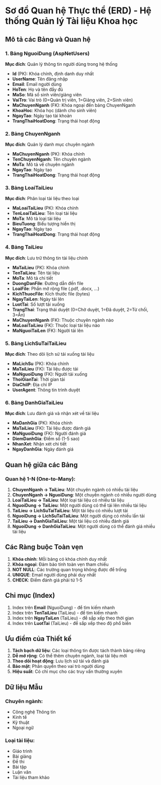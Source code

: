 # Sơ đồ Quan hệ Thực thể (ERD) - Hệ thống Quản lý Tài liệu Khoa học

## Mô tả các Bảng và Quan hệ

### 1. Bảng NguoiDung (AspNetUsers)
**Mục đích**: Quản lý thông tin người dùng trong hệ thống
- **Id** (PK): Khóa chính, định danh duy nhất
- **UserName**: Tên đăng nhập
- **Email**: Email người dùng
- **HoTen**: Họ và tên đầy đủ
- **MaSo**: Mã số sinh viên/giảng viên
- **VaiTro**: Vai trò (0=Quản trị viên, 1=Giảng viên, 2=Sinh viên)
- **MaChuyenNganh** (FK): Khóa ngoại đến bảng ChuyenNganh
- **KhoaHoc**: Khóa học (dành cho sinh viên)
- **NgayTao**: Ngày tạo tài khoản
- **TrangThaiHoatDong**: Trạng thái hoạt động

### 2. Bảng ChuyenNganh
**Mục đích**: Quản lý danh mục chuyên ngành
- **MaChuyenNganh** (PK): Khóa chính
- **TenChuyenNganh**: Tên chuyên ngành
- **MoTa**: Mô tả về chuyên ngành
- **NgayTao**: Ngày tạo
- **TrangThaiHoatDong**: Trạng thái hoạt động

### 3. Bảng LoaiTaiLieu
**Mục đích**: Phân loại tài liệu theo loại
- **MaLoaiTaiLieu** (PK): Khóa chính
- **TenLoaiTaiLieu**: Tên loại tài liệu
- **MoTa**: Mô tả loại tài liệu
- **BieuTuong**: Biểu tượng hiển thị
- **NgayTao**: Ngày tạo
- **TrangThaiHoatDong**: Trạng thái hoạt động

### 4. Bảng TaiLieu
**Mục đích**: Lưu trữ thông tin tài liệu chính
- **MaTaiLieu** (PK): Khóa chính
- **TenTaiLieu**: Tên tài liệu
- **MoTa**: Mô tả chi tiết
- **DuongDanFile**: Đường dẫn đến file
- **LoaiFile**: Phần mở rộng file (.pdf, .docx, ...)
- **KichThuocFile**: Kích thước file (bytes)
- **NgayTaiLen**: Ngày tải lên
- **LuotTai**: Số lượt tải xuống
- **TrangThai**: Trạng thái duyệt (0=Chờ duyệt, 1=Đã duyệt, 2=Từ chối, 3=Ẩn)
- **MaChuyenNganh** (FK): Thuộc chuyên ngành nào
- **MaLoaiTaiLieu** (FK): Thuộc loại tài liệu nào  
- **MaNguoiTaiLen** (FK): Người tải lên

### 5. Bảng LichSuTaiTaiLieu
**Mục đích**: Theo dõi lịch sử tải xuống tài liệu
- **MaLichSu** (PK): Khóa chính
- **MaTaiLieu** (FK): Tài liệu được tải
- **MaNguoiDung** (FK): Người tải xuống
- **ThoiGianTai**: Thời gian tải
- **DiaChiIP**: Địa chỉ IP
- **UserAgent**: Thông tin trình duyệt

### 6. Bảng DanhGiaTaiLieu
**Mục đích**: Lưu đánh giá và nhận xét về tài liệu
- **MaDanhGia** (PK): Khóa chính
- **MaTaiLieu** (FK): Tài liệu được đánh giá
- **MaNguoiDung** (FK): Người đánh giá
- **DiemDanhGia**: Điểm số (1-5 sao)
- **NhanXet**: Nhận xét chi tiết
- **NgayDanhGia**: Ngày đánh giá

## Quan hệ giữa các Bảng

### Quan hệ 1-N (One-to-Many):

1. **ChuyenNganh → TaiLieu**: Một chuyên ngành có nhiều tài liệu
2. **ChuyenNganh → NguoiDung**: Một chuyên ngành có nhiều người dùng
3. **LoaiTaiLieu → TaiLieu**: Một loại tài liệu có nhiều tài liệu
4. **NguoiDung → TaiLieu**: Một người dùng có thể tải lên nhiều tài liệu
5. **TaiLieu → LichSuTaiTaiLieu**: Một tài liệu có nhiều lượt tải
6. **NguoiDung → LichSuTaiTaiLieu**: Một người dùng có nhiều lần tải
7. **TaiLieu → DanhGiaTaiLieu**: Một tài liệu có nhiều đánh giá
8. **NguoiDung → DanhGiaTaiLieu**: Một người dùng có thể đánh giá nhiều tài liệu

## Các Ràng buộc Toàn vẹn

1. **Khóa chính**: Mỗi bảng có khóa chính duy nhất
2. **Khóa ngoại**: Đảm bảo tính toàn vẹn tham chiếu
3. **NOT NULL**: Các trường quan trọng không được để trống
4. **UNIQUE**: Email người dùng phải duy nhất
5. **CHECK**: Điểm đánh giá phải từ 1-5

## Chỉ mục (Index)

1. Index trên **Email** (NguoiDung) - để tìm kiếm nhanh
2. Index trên **TenTaiLieu** (TaiLieu) - để tìm kiếm nhanh
3. Index trên **NgayTaiLen** (TaiLieu) - để sắp xếp theo thời gian
4. Index trên **LuotTai** (TaiLieu) - để sắp xếp theo độ phổ biến

## Ưu điểm của Thiết kế

1. **Tách bạch dữ liệu**: Các loại thông tin được tách thành bảng riêng
2. **Dễ mở rộng**: Có thể thêm chuyên ngành, loại tài liệu mới
3. **Theo dõi hoạt động**: Lưu lịch sử tải và đánh giá
4. **Bảo mật**: Phân quyền theo vai trò người dùng
5. **Hiệu suất**: Có chỉ mục cho các truy vấn thường xuyên

## Dữ liệu Mẫu

### Chuyên ngành:
- Công nghệ Thông tin
- Kinh tế  
- Kỹ thuật
- Ngoại ngữ

### Loại tài liệu:
- Giáo trình
- Bài giảng
- Đề thi
- Bài tập
- Luận văn
- Tài liệu tham khảo
